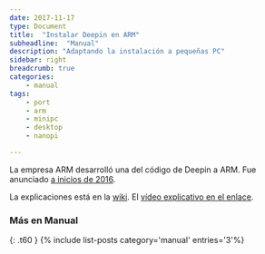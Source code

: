 ```yaml
---
date: 2017-11-17
type: Document
title:  "Instalar Deepin en ARM"
subheadline:  "Manual"
description: "Adaptando la instalación a pequeñas PC"
sidebar: right
breadcrumb: true
categories:
    - manual
tags:
    - port
    - arm
    - minipc
    - desktop
    - nanopi

---
```


La empresa ARM desarrolló una del código de Deepin a ARM. Fue anunciado [a inicios de 2016](https://www.deepin.org/en/2016/01/28/deepin-15-arm-edition-officially-released/).

La explicaciones está en la [wiki](http://wiki.friendlyarm.com/wiki/index.php/NanoPi_2#Deepin15_ARM). El [vídeo explicativo en el enlace](https://www.youtube.com/watch?v=1ycF0VPlrnc).

### Más en Manual
{: .t60 }
{% include list-posts category='manual' entries='3'%}
